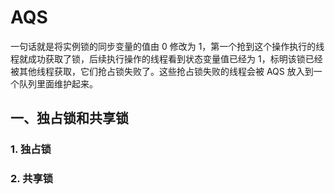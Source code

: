 # AQS

一句话就是将实例锁的同步变量的值由 0 修改为 1，第一个抢到这个操作执行的线程就成功获取了锁，后续执行操作的线程看到状态变量值已经为 1，标明该锁已经被其他线程获取，它们抢占锁失败了。这些抢占锁失败的线程会被 AQS 放入到一个队列里面维护起来。



## 一、独占锁和共享锁

### 1. 独占锁



### 2. 共享锁







































